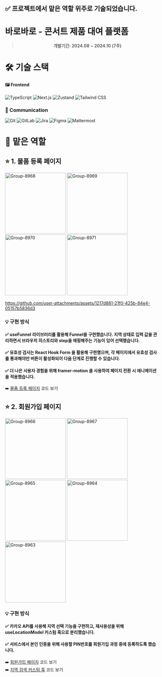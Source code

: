 ## ✅ 프로젝트에서 맡은 역할 위주로 기술되었습니다.

# 바로바로 - 콘서트 제품 대여 플랫폼

<div align="center">

> **개발기간: 2024.08 ~ 2024.10 (7주)**

</div>

# 🛠️ 기술 스택

#### 🖼️ Frontend

![TypeScript](https://img.shields.io/badge/TypeScript-3178C6?style=for-the-badge&logo=typescript&logoColor=white)
![Next.js](https://img.shields.io/badge/Next.js-000000?style=for-the-badge&logo=next.js&logoColor=white)
![Zustand](https://img.shields.io/badge/Zustand-000000?style=for-the-badge&logo=react&logoColor=white)
![Tailwind CSS](https://img.shields.io/badge/Tailwind_CSS-38B2AC?style=for-the-badge&logo=tailwind-css&logoColor=white)

### 🤝 Communication

![Git](https://img.shields.io/badge/Git-F05032?style=for-the-badge&logo=git&logoColor=white)
![GitLab](https://img.shields.io/badge/GitLab-FCA121?style=for-the-badge&logo=gitlab&logoColor=white)
![Jira](https://img.shields.io/badge/Jira-0052CC?style=for-the-badge&logo=jira&logoColor=white)
![Figma](https://img.shields.io/badge/Figma-F24E1E?style=for-the-badge&logo=figma&logoColor=white)
![Mattermost](https://img.shields.io/badge/Mattermost-0058CC?style=for-the-badge&logo=mattermost&logoColor=white)

# 💪 맡은 역할

## ⭐️ 1. 물품 등록 페이지

<p>
<img width="200px" src="https://i.postimg.cc/TwBj2rLB/Group-8968.png" alt="Group-8968"/>
<img width="200px" src="https://i.postimg.cc/hjXbqCj9/Group-8969.png" alt="Group-8969"/>
<img width="200px" src="https://i.postimg.cc/KYvD0chp/Group-8970.png" alt="Group-8970"/>
<img width="200px" src="https://i.postimg.cc/7LsMdvxH/Group-8971.png" alt="Group-8971"/>


https://github.com/user-attachments/assets/1217d881-21f0-425b-84e4-05157b5836d3



</p>

### 💡 구현 방식

#### ✅ useFunnel 라이브러리를 활용해 Funnel을 구현했습니다. 지역 상태로 입력 값을 관리하면서 브라우저 히스토리와 step을 매핑해주는 기능이 있어 선택했습니다.

#### ✅ 유효성 검사는 React Hook Form 을 활용해 구현했으며, 각 페이지에서 유효성 검사를 통과해야만 버튼이 활성화되어 다음 단계로 진행할 수 있습니다.

#### ✅ 더 나은 사용자 경험을 위해 framer-motion 을 사용하여 페이지 전환 시 애니메이션을 적용했습니다.

➡️ [물품 등록 페이지](https://github.com/mung96/barobaro/blob/develop-fe/frontend/src/components/post/PostFunnel.tsx) 코드 보기

## ⭐️ 2. 회원가입 페이지

<p>
<img width="200px" src="https://i.postimg.cc/0yCCGMFJ/Group-8966.png" alt="Group-8966"/>
<img width="200px" src="https://i.postimg.cc/3rynMw4P/Group-8967.png" alt="Group-8967"/>
<img width="200px" src="https://i.postimg.cc/3xhBDCST/Group-8965.png" alt="Group-8965"/>
<img width="200px"  src="https://i.postimg.cc/fW65MhYk/Group-8964.png" alt="Group-8964"/>
<img width="200px" src="https://i.postimg.cc/vHfhBSvh/Group-8963.png" alt="Group-8963"/>
</p>

### 💡 구현 방식

#### ✅ 카카오 API를 사용해 지역 선택 기능을 구현하고, 재사용성을 위해 useLocationModel 커스텀 훅으로 분리했습니다.

#### ✅ 서비스에서 본인 인증을 위해 사용할 PIN번호를 회원가입 과정 중에 등록하도록 했습니다.

➡️ [회원가입 페이지](https://github.com/mung96/barobaro/blob/develop-fe/frontend/src/components/signup/SignUpFunnel.tsx) 코드 보기  
➡️ [지역 검색 커스텀 훅](https://github.com/mung96/barobaro/blob/develop-fe/frontend/src/hooks/shared/useLocationModel.ts) 코드 보기
